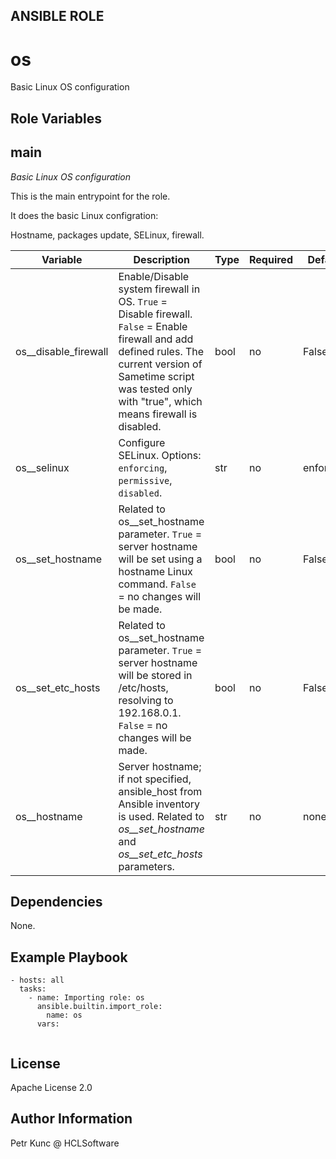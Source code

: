 ANSIBLE ROLE
------------

# os
Basic Linux OS configuration


Role Variables
--------------
## main

*Basic Linux OS configuration*

This is the main entrypoint for the role.

It does the basic Linux configration:

Hostname, packages update, SELinux, firewall.

| Variable | Description | Type | Required | Default |
| -------- | ----------- | ---- | -------- | ------- |
| os__disable_firewall | Enable/Disable system firewall in OS. `True` = Disable firewall. `False` = Enable firewall and add defined rules. The current version of Sametime script was tested only with "true", which means firewall is disabled. | bool | no | False |
| os__selinux | Configure SELinux. Options: `enforcing`, `permissive`, `disabled`. | str | no | enforcing |
| os__set_hostname | Related to os__set_hostname parameter. `True` = server hostname will be set using a hostname Linux command.  `False` = no changes will be made. | bool | no | False |
| os__set_etc_hosts | Related to os__set_hostname parameter. `True` = server hostname will be stored in /etc/hosts, resolving to 192.168.0.1.  `False` = no changes will be made. | bool | no | False |
| os__hostname | Server hostname; if not specified, ansible_host from Ansible inventory is used. Related to *os__set_hostname* and *os__set_etc_hosts* parameters. | str | no | none |


Dependencies
------------
None.

Example Playbook
----------------
```
- hosts: all
  tasks:
    - name: Importing role: os
      ansible.builtin.import_role:
        name: os
      vars:
        
```


License
-------
Apache License 2.0


Author Information
------------------
Petr Kunc @ HCLSoftware
